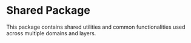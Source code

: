 # Shared Package

This package contains shared utilities and common functionalities used across multiple domains and layers.

